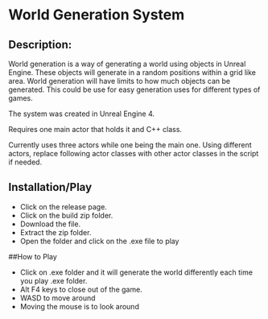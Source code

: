 # World Generation System


## Description:

World generation is a way of generating a world using objects in Unreal Engine. These objects will generate in a random positions within a grid like area. World generation will have limits to how much objects can be generated. This could be use for easy generation uses for different types of games.

The system was created in Unreal Engine 4.

Requires one main actor that holds it and C++ class.

Currently uses three actors while one being the main one.
Using different actors, replace following  actor classes with other actor classes in the script if needed.

## Installation/Play
- Click on the release page.
- Click on the build zip folder.
- Download the file.
- Extract the zip folder.
- Open the folder and click on the .exe file to play

##How to Play
- Click on .exe folder and it will generate the world differently each time you play .exe folder.
- Alt F4 keys to close out of the game.
- WASD to move around
- Moving the mouse is to look around
